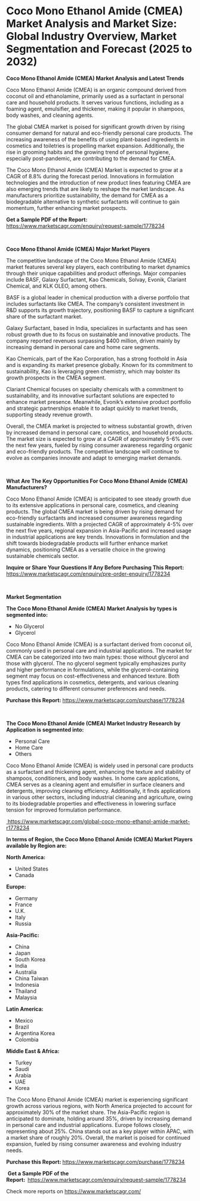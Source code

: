 <p><h1>Coco Mono Ethanol Amide (CMEA) Market Analysis and Market Size: Global Industry Overview, Market Segmentation and Forecast (2025 to 2032)</h1></p><p><strong>Coco Mono Ethanol Amide (CMEA) Market Analysis and Latest Trends</strong></p>
<p><p>Coco Mono Ethanol Amide (CMEA) is an organic compound derived from coconut oil and ethanolamine, primarily used as a surfactant in personal care and household products. It serves various functions, including as a foaming agent, emulsifier, and thickener, making it popular in shampoos, body washes, and cleaning agents.</p><p>The global CMEA market is poised for significant growth driven by rising consumer demand for natural and eco-friendly personal care products. The increasing awareness of the benefits of using plant-based ingredients in cosmetics and toiletries is propelling market expansion. Additionally, the rise in grooming habits and the growing trend of personal hygiene, especially post-pandemic, are contributing to the demand for CMEA.</p><p>The Coco Mono Ethanol Amide (CMEA) Market is expected to grow at a CAGR of 8.8% during the forecast period. Innovations in formulation technologies and the introduction of new product lines featuring CMEA are also emerging trends that are likely to reshape the market landscape. As manufacturers prioritize sustainability, the demand for CMEA as a biodegradable alternative to synthetic surfactants will continue to gain momentum, further enhancing market prospects.</p></p>
<p><strong>Get a Sample PDF of the Report:&nbsp;</strong> <a href="https://www.marketscagr.com/enquiry/request-sample/1778234?utm_campaign=2180&utm_medium=2&utm_source=Github&utm_content=ia&utm_term=03022025&utm_id=coco-mono-ethanol-amide-cmea">https://www.marketscagr.com/enquiry/request-sample/1778234</a></p>
<p>&nbsp;</p>
<p><strong>Coco Mono Ethanol Amide (CMEA) Major Market Players</strong></p>
<p><p>The competitive landscape of the Coco Mono Ethanol Amide (CMEA) market features several key players, each contributing to market dynamics through their unique capabilities and product offerings. Major companies include BASF, Galaxy Surfactant, Kao Chemicals, Solvay, Evonik, Clariant Chemical, and KLK OLEO, among others.</p><p>BASF is a global leader in chemical production with a diverse portfolio that includes surfactants like CMEA. The company’s consistent investment in R&D supports its growth trajectory, positioning BASF to capture a significant share of the surfactant market.</p><p>Galaxy Surfactant, based in India, specializes in surfactants and has seen robust growth due to its focus on sustainable and innovative products. The company reported revenues surpassing $400 million, driven mainly by increasing demand in personal care and home care segments.</p><p>Kao Chemicals, part of the Kao Corporation, has a strong foothold in Asia and is expanding its market presence globally. Known for its commitment to sustainability, Kao is leveraging green chemistry, which may bolster its growth prospects in the CMEA segment.</p><p>Clariant Chemical focuses on specialty chemicals with a commitment to sustainability, and its innovative surfactant solutions are expected to enhance market presence. Meanwhile, Evonik’s extensive product portfolio and strategic partnerships enable it to adapt quickly to market trends, supporting steady revenue growth.</p><p>Overall, the CMEA market is projected to witness substantial growth, driven by increased demand in personal care, cosmetics, and household products. The market size is expected to grow at a CAGR of approximately 5-6% over the next few years, fueled by rising consumer awareness regarding organic and eco-friendly products. The competitive landscape will continue to evolve as companies innovate and adapt to emerging market demands.</p></p>
<p>&nbsp;</p>
<p><strong>What Are The Key Opportunities For Coco Mono Ethanol Amide (CMEA) Manufacturers?</strong></p>
<p><p>Coco Mono Ethanol Amide (CMEA) is anticipated to see steady growth due to its extensive applications in personal care, cosmetics, and cleaning products. The global CMEA market is being driven by rising demand for eco-friendly surfactants and increased consumer awareness regarding sustainable ingredients. With a projected CAGR of approximately 4-5% over the next five years, regional expansion in Asia-Pacific and increased usage in industrial applications are key trends. Innovations in formulation and the shift towards biodegradable products will further enhance market dynamics, positioning CMEA as a versatile choice in the growing sustainable chemicals sector.</p></p>
<p><strong>Inquire or Share Your Questions If Any Before Purchasing This Report:</strong> <a href="https://www.marketscagr.com/enquiry/pre-order-enquiry/1778234?utm_campaign=2180&utm_medium=2&utm_source=Github&utm_content=ia&utm_term=03022025&utm_id=coco-mono-ethanol-amide-cmea">https://www.marketscagr.com/enquiry/pre-order-enquiry/1778234</a></p>
<p>&nbsp;</p>
<p><strong>Market Segmentation</strong></p>
<p><strong>The Coco Mono Ethanol Amide (CMEA) Market Analysis by types is segmented into:</strong></p>
<p><ul><li>No Glycerol</li><li>Glycerol</li></ul></p>
<p><p>Coco Mono Ethanol Amide (CMEA) is a surfactant derived from coconut oil, commonly used in personal care and industrial applications. The market for CMEA can be categorized into two main types: those without glycerol and those with glycerol. The no glycerol segment typically emphasizes purity and higher performance in formulations, while the glycerol-containing segment may focus on cost-effectiveness and enhanced texture. Both types find applications in cosmetics, detergents, and various cleaning products, catering to different consumer preferences and needs.</p></p>
<p><strong>Purchase this Report:&nbsp;</strong><a href="https://www.marketscagr.com/purchase/1778234?utm_campaign=2180&utm_medium=2&utm_source=Github&utm_content=ia&utm_term=03022025&utm_id=coco-mono-ethanol-amide-cmea">https://www.marketscagr.com/purchase/1778234</a></p>
<p>&nbsp;</p>
<p><strong>The Coco Mono Ethanol Amide (CMEA) Market Industry Research by Application is segmented into:</strong></p>
<p><ul><li>Personal Care</li><li>Home Care</li><li>Others</li></ul></p>
<p><p>Coco Mono Ethanol Amide (CMEA) is widely used in personal care products as a surfactant and thickening agent, enhancing the texture and stability of shampoos, conditioners, and body washes. In home care applications, CMEA serves as a cleaning agent and emulsifier in surface cleaners and detergents, improving cleaning efficiency. Additionally, it finds applications in various other sectors, including industrial cleaning and agriculture, owing to its biodegradable properties and effectiveness in lowering surface tension for improved formulation performance.</p></p>
<p><a href="https://www.marketscagr.com/global-coco-mono-ethanol-amide-market-r1778234?utm_campaign=2180&utm_medium=2&utm_source=Github&utm_content=ia&utm_term=03022025&utm_id=coco-mono-ethanol-amide-cmea">&nbsp;https://www.marketscagr.com/global-coco-mono-ethanol-amide-market-r1778234</a></p>
<p><strong>In terms of Region, the Coco Mono Ethanol Amide (CMEA) Market Players available by Region are:</strong></p>
<p>
    <p> <strong> North America: </strong>
        <ul>
            <li>United States</li>
            <li>Canada</li>
        </ul>
        </p> 
    <p> <strong> Europe: </strong>
        <ul>
            <li>Germany</li>
            <li>France</li>
            <li>U.K.</li>
            <li>Italy</li>
            <li>Russia</li>
        </ul>
        </p> 
    <p> <strong> Asia-Pacific: </strong>
        <ul>
            <li>China</li>
            <li>Japan</li>
            <li>South Korea</li>
            <li>India</li>
            <li>Australia</li>
            <li>China Taiwan</li>
            <li>Indonesia</li>
            <li>Thailand</li>
            <li>Malaysia</li>
        </ul>
        </p> 
    <p> <strong> Latin America: </strong>
        <ul>
            <li>Mexico</li>
            <li>Brazil</li>
            <li>Argentina Korea</li>
            <li>Colombia</li>
        </ul>
        </p> 
    <p> <strong> Middle East & Africa: </strong>
        <ul>
            <li>Turkey</li>
            <li>Saudi</li>
            <li>Arabia</li>
            <li>UAE</li>
            <li>Korea</li>
        </ul>
    </p>
    </p>
<p><p>The Coco Mono Ethanol Amide (CMEA) market is experiencing significant growth across various regions, with North America projected to account for approximately 30% of the market share. The Asia-Pacific region is anticipated to dominate, holding around 35%, driven by increasing demand in personal care and industrial applications. Europe follows closely, representing about 25%. China stands out as a key player within APAC, with a market share of roughly 20%. Overall, the market is poised for continued expansion, fueled by rising consumer awareness and evolving industry needs.</p></p>
<p><strong>Purchase this Report: </strong><a href="https://www.marketscagr.com/purchase/1778234?utm_campaign=2180&utm_medium=2&utm_source=Github&utm_content=ia&utm_term=03022025&utm_id=coco-mono-ethanol-amide-cmea">https://www.marketscagr.com/purchase/1778234</a></p>
<p>&nbsp;<strong>Get a Sample PDF of the Report:&nbsp;&nbsp;</strong><a href="https://www.marketscagr.com/enquiry/request-sample/1778234?utm_campaign=2180&utm_medium=2&utm_source=Github&utm_content=ia&utm_term=03022025&utm_id=coco-mono-ethanol-amide-cmea">https://www.marketscagr.com/enquiry/request-sample/1778234</a></p>
<p><strong></strong></p>
<p>Check more reports on <a href="https://www.marketscagr.com/?utm_campaign=2180&utm_medium=2&utm_source=Github&utm_content=ia&utm_term=03022025&utm_id=coco-mono-ethanol-amide-cmea">https://www.marketscagr.com/</a></p>